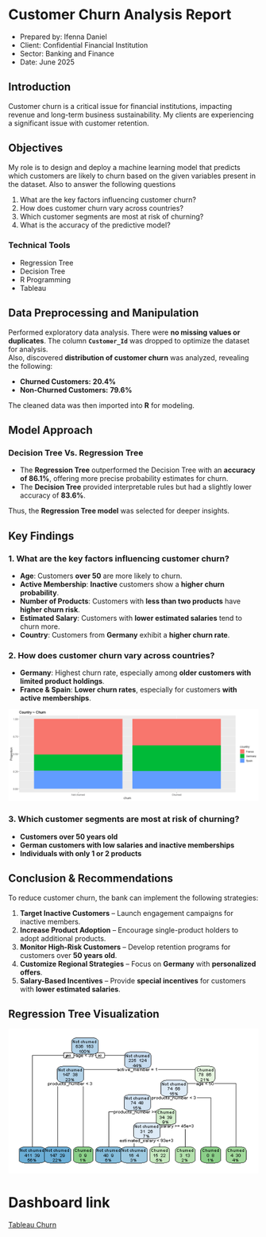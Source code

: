 # Customer Churn Analysis Report  
- Prepared by: Ifenna Daniel
- Client: Confidential Financial Institution
- Sector: Banking and Finance
- Date: June 2025

## Introduction  
Customer churn is a critical issue for financial institutions, impacting revenue and long-term business sustainability. My clients are experiencing a significant issue with customer retention.

## Objectives 
My role is to design and deploy a machine learning model that predicts which customers are likely to churn based on the given variables present in the dataset. Also to answer the following questions
1. What are the key factors influencing customer churn?  
2. How does customer churn vary across countries?  
3. Which customer segments are most at risk of churning?  
4. What is the accuracy of the predictive model?  

### Technical Tools  
- Regression Tree
- Decision Tree 
- R Programming
- Tableau 

## Data Preprocessing and Manipulation  
Performed exploratory data analysis. There were **no missing values or duplicates**. The column **`Customer_Id`** was dropped to optimize the dataset for analysis.  
Also, discovered **distribution of customer churn** was analyzed, revealing the following:  
- **Churned Customers:** **20.4%**  
- **Non-Churned Customers:** **79.6%**  

The cleaned data was then imported into **R** for modeling.  

## Model Approach  

### **Decision Tree Vs. Regression Tree**  
- The **Regression Tree** outperformed the Decision Tree with an **accuracy of 86.1%**, offering more precise probability estimates for churn.  
- The **Decision Tree** provided interpretable rules but had a slightly lower accuracy of **83.6%**.  

Thus, the **Regression Tree model** was selected for deeper insights.  

## Key Findings  

### **1. What are the key factors influencing customer churn?**  
- **Age**: Customers **over 50** are more likely to churn.  
- **Active Membership**: **Inactive** customers show a **higher churn probability**.  
- **Number of Products**: Customers with **less than two products** have **higher churn risk**.  
- **Estimated Salary**: Customers with **lower estimated salaries** tend to churn more.  
- **Country**: Customers from **Germany** exhibit a **higher churn rate**.  

### **2. How does customer churn vary across countries?**  
- **Germany**: Highest churn rate, especially among **older customers with limited product holdings**.  
- **France & Spain**: **Lower churn rates**, especially for customers **with active memberships**.  

![](Country%20~%20churn.png)                 


### **3. Which customer segments are most at risk of churning?**  
- **Customers over 50 years old**  
- **German customers with low salaries and inactive memberships**  
- **Individuals with only 1 or 2 products**  

## Conclusion & Recommendations  
To reduce customer churn, the bank can implement the following strategies:  

1. **Target Inactive Customers** – Launch engagement campaigns for inactive members.  
2. **Increase Product Adoption** – Encourage single-product holders to adopt additional products.  
3. **Monitor High-Risk Customers** – Develop retention programs for customers over **50 years old**.  
4. **Customize Regional Strategies** – Focus on **Germany** with **personalized offers**.  
5. **Salary-Based Incentives** – Provide **special incentives** for customers with **lower estimated salaries**.  



## Regression Tree Visualization  
![](R.tree%20chart.png)  


# Dashboard link
[Tableau Churn](https://public.tableau.com/app/profile/ifenna.daniel/viz/Churnproject_17422301347520/Dashboard1?publish=yes)

